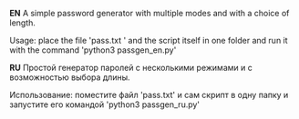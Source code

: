 __EN__
A simple password generator with multiple modes and with a choice of length.

Usage: place the file 'pass.txt ' and the script itself in one folder and run it with the command 'python3 passgen_en.py'

__RU__
Простой генератор паролей с несколькими режимами и с возможностью выбора длины.

Использование: поместите файл 'pass.txt' и сам скрипт в одну папку и запустите его командой 'python3 passgen_ru.py'
